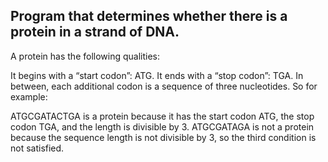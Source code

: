 ## Program that determines whether there is a protein in a strand of DNA.

A protein has the following qualities:

It begins with a “start codon”: ATG.
It ends with a “stop codon”: TGA.
In between, each additional codon is a sequence of three nucleotides.
So for example:

ATGCGATACTGA is a protein because it has the start codon ATG, the stop codon TGA, and the length is divisible by 3.
ATGCGATAGA is not a protein because the sequence length is not divisible by 3, so the third condition is not satisfied.